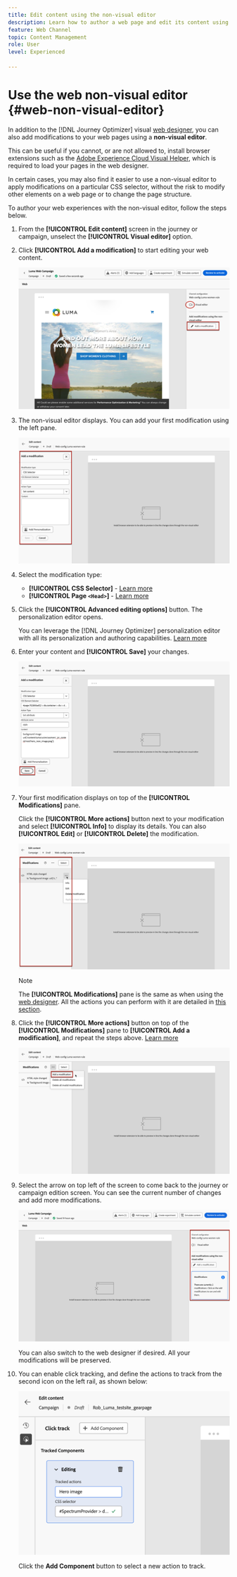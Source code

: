 ```yaml
---
title: Edit content using the non-visual editor
description: Learn how to author a web page and edit its content using the Journey Optimizer non-visual editor
feature: Web Channel
topic: Content Management
role: User
level: Experienced

---
```

# Use the web non-visual editor {#web-non-visual-editor}

In addition to the [!DNL Journey Optimizer] visual [web designer](web-visual-editor.md), you can also add modifications to your web pages using a **non-visual editor**.

This can be useful if you cannot, or are not allowed to, install browser extensions such as the [Adobe Experience Cloud Visual Helper](web-prerequisites.md#visual-authoring-prerequisites), which is required to load your pages in the web designer.

In certain cases, you may also find it easier to use a non-visual editor to apply modifications on a particular CSS selector, without the risk to modify other elements on a web page or to change the page structure.
 
To author your web experiences with the non-visual editor, follow the steps below.

1. From the **[!UICONTROL Edit content]** screen in the journey or campaign, unselect the **[!UICONTROL Visual editor]** option.

1. Click **[!UICONTROL Add a modification]** to start editing your web content.

    ![](assets/web-campaign-add-modification-button.png)

1. The non-visual editor displays. You can add your first modification using the left pane.

    ![](assets/web-non-visual-editor.png)

1. Select the modification type:

    * **[!UICONTROL CSS Selector]** - [Learn more](manage-web-modifications.md#css-selector)
    * **[!UICONTROL Page `<Head>`]** - [Learn more](manage-web-modifications.md#page-head)

1. Click the **[!UICONTROL Advanced editing options]** button. The personalization editor opens.

    You can leverage the [!DNL Journey Optimizer] personalization editor with all its personalization and authoring capabilities. [Learn more](../personalization/personalization-build-expressions.md)

1. Enter your content and **[!UICONTROL Save]** your changes.

    ![](assets/web-non-visual-editor-ex-save.png)

1. Your first modification displays on top of the **[!UICONTROL Modifications]** pane.

    Click the **[!UICONTROL More actions]** button next to your modification and select **[!UICONTROL Info]** to display its details. You can also **[!UICONTROL Edit]** or **[!UICONTROL Delete]** the modification.

    ![](assets/web-non-visual-editor-ex-more.png)

    >[!NOTE]
    >
    >The **[!UICONTROL Modifications]** pane is the same as when using the [web designer](web-visual-editor.md). All the actions you can perform with it are detailed in [this section](manage-web-modifications.md#use-modifications-pane).

1. Click the **[!UICONTROL More actions]** button on top of the **[!UICONTROL Modifications]** pane to **[!UICONTROL Add a modification]**, and repeat the steps above. [Learn more](manage-web-modifications.md#add-modifications)

    ![](assets/web-non-visual-editor-more.png)

1. Select the arrow on top left of the screen to come back to the journey or campaign edition screen. You can see the current number of changes and add more modifications.

    ![](assets/web-campaign-modifications.png)

    You can also switch to the web designer if desired. All your modifications will be preserved.


1. You can enable click tracking, and define the actions to track from the second icon on the left rail, as shown below:
    
    ![](assets/web-campaign-click.png)

    Click the **Add Component** button to select a new action to track.

